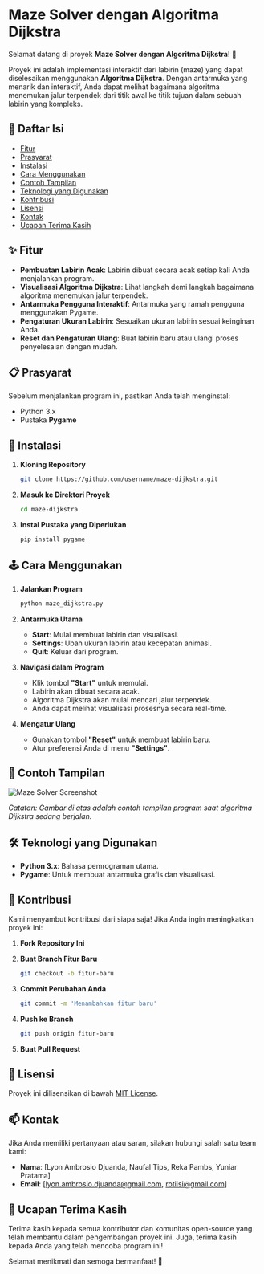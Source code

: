 
# Maze Solver dengan Algoritma Dijkstra

Selamat datang di proyek **Maze Solver dengan Algoritma Dijkstra**! 🎉

Proyek ini adalah implementasi interaktif dari labirin (maze) yang dapat diselesaikan menggunakan **Algoritma Dijkstra**. Dengan antarmuka yang menarik dan interaktif, Anda dapat melihat bagaimana algoritma menemukan jalur terpendek dari titik awal ke titik tujuan dalam sebuah labirin yang kompleks.

## 📖 Daftar Isi

- [Fitur](#-fitur)
- [Prasyarat](#-prasyarat)
- [Instalasi](#-instalasi)
- [Cara Menggunakan](#-cara-menggunakan)
- [Contoh Tampilan](#-contoh-tampilan)
- [Teknologi yang Digunakan](#-teknologi-yang-digunakan)
- [Kontribusi](#-kontribusi)
- [Lisensi](#-lisensi)
- [Kontak](#-kontak)
- [Ucapan Terima Kasih](#-ucapan-terima-kasih)

## ✨ Fitur

- **Pembuatan Labirin Acak**: Labirin dibuat secara acak setiap kali Anda menjalankan program.
- **Visualisasi Algoritma Dijkstra**: Lihat langkah demi langkah bagaimana algoritma menemukan jalur terpendek.
- **Antarmuka Pengguna Interaktif**: Antarmuka yang ramah pengguna menggunakan Pygame.
- **Pengaturan Ukuran Labirin**: Sesuaikan ukuran labirin sesuai keinginan Anda.
- **Reset dan Pengaturan Ulang**: Buat labirin baru atau ulangi proses penyelesaian dengan mudah.

## 📋 Prasyarat

Sebelum menjalankan program ini, pastikan Anda telah menginstal:

- Python 3.x
- Pustaka **Pygame**

## 🚀 Instalasi

1. **Kloning Repository**

   ```bash
   git clone https://github.com/username/maze-dijkstra.git
   ```

2. **Masuk ke Direktori Proyek**

   ```bash
   cd maze-dijkstra
   ```

3. **Instal Pustaka yang Diperlukan**

   ```bash
   pip install pygame
   ```

## 🕹️ Cara Menggunakan

1. **Jalankan Program**

   ```bash
   python maze_dijkstra.py
   ```

2. **Antarmuka Utama**

   - **Start**: Mulai membuat labirin dan visualisasi.
   - **Settings**: Ubah ukuran labirin atau kecepatan animasi.
   - **Quit**: Keluar dari program.

3. **Navigasi dalam Program**

   - Klik tombol **"Start"** untuk memulai.
   - Labirin akan dibuat secara acak.
   - Algoritma Dijkstra akan mulai mencari jalur terpendek.
   - Anda dapat melihat visualisasi prosesnya secara real-time.

4. **Mengatur Ulang**

   - Gunakan tombol **"Reset"** untuk membuat labirin baru.
   - Atur preferensi Anda di menu **"Settings"**.

## 🎨 Contoh Tampilan

![Maze Solver Screenshot](screenshot.png)

*Catatan: Gambar di atas adalah contoh tampilan program saat algoritma Dijkstra sedang berjalan.*

## 🛠️ Teknologi yang Digunakan

- **Python 3.x**: Bahasa pemrograman utama.
- **Pygame**: Untuk membuat antarmuka grafis dan visualisasi.

## 🤝 Kontribusi

Kami menyambut kontribusi dari siapa saja! Jika Anda ingin meningkatkan proyek ini:

1. **Fork Repository Ini**
2. **Buat Branch Fitur Baru**

   ```bash
   git checkout -b fitur-baru
   ```

3. **Commit Perubahan Anda**

   ```bash
   git commit -m 'Menambahkan fitur baru'
   ```

4. **Push ke Branch**

   ```bash
   git push origin fitur-baru
   ```

5. **Buat Pull Request**

## 📄 Lisensi

Proyek ini dilisensikan di bawah [MIT License](LICENSE).

## 📫 Kontak

Jika Anda memiliki pertanyaan atau saran, silakan hubungi salah satu team kami:

- **Nama**: [Lyon Ambrosio Djuanda, Naufal Tips, Reka Pambs, Yuniar Pratama]
- **Email**: [lyon.ambrosio.djuanda@gmail.com, rotiisi@gmail.com]

## 🙏 Ucapan Terima Kasih

Terima kasih kepada semua kontributor dan komunitas open-source yang telah membantu dalam pengembangan proyek ini. Juga, terima kasih kepada Anda yang telah mencoba program ini!

Selamat menikmati dan semoga bermanfaat! 🎉
